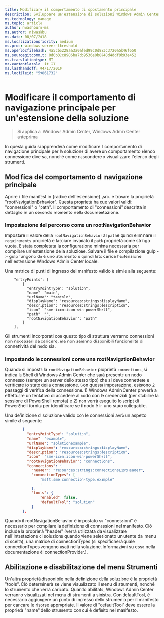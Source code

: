 ```yaml
---
title: Modificare il comportamento di spostamento principale
description: Sviluppare un'estensione di soluzioni Windows Admin Center SDK (progetto Honolulu) - modificare il comportamento di navigazione principale
ms.technology: manage
ms.topic: article
author: nwashburn-ms
ms.author: niwashbu
ms.date: 08/07/2018
ms.localizationpriority: medium
ms.prod: windows-server-threshold
ms.openlocfilehash: 4a5cba228aa3a0afed99c0d853c3720a5b46f650
ms.sourcegitcommit: 0d0b32c8986ba7db9536e0b8648d4ddf9b03e452
ms.translationtype: MT
ms.contentlocale: it-IT
ms.lasthandoff: 04/17/2019
ms.locfileid: "59861732"
---
```

# <a name="modify-root-navigation-behavior-for-a-solution-extension"></a>Modificare il comportamento di navigazione principale per un'estensione della soluzione

>Si applica a: Windows Admin Center, Windows Admin Center anteprima

In questa guida si apprenderà come modificare il comportamento di navigazione principale per la soluzione di avere un comportamento elenco connessione diversa, nonché come nascondere o visualizzare l'elenco degli strumenti.

## <a name="modifying-root-navigation-behavior"></a>Modifica del comportamento di navigazione principale

Aprire il file manifest in {radice dell'estensione} \src. e trovare la proprietà "rootNavigationBehavior". Questa proprietà ha due valori validi: "connessioni" o "path". Il comportamento di "connessioni" descritta in dettaglio in un secondo momento nella documentazione.

### <a name="setting-path-as-a-rootnavigationbehavior"></a>Impostazione del percorso come un rootNavigationBehavior

Impostare il valore della ```rootNavigationBehavior``` al ```path```e quindi eliminare il ```requirements``` proprietà e lasciare invariato il ```path``` proprietà come stringa vuota. È stata completata la configurazione minima necessaria per compilare un'estensione della soluzione. Salvare il file e compilazione gulp -> gulp fungono da è uno strumento e quindi lato carica l'estensione nell'estensione Windows Admin Center locale.

Una matrice di punti di ingresso del manifesto valido è simile alla seguente:
```
    "entryPoints": [
        {
          "entryPointType": "solution",
          "name": "main",
          "urlName": "testsln",
          "displayName": "resources:strings:displayName",
          "description": "resources:strings:description",
          "icon": "sme-icon:icon-win-powerShell",
          "path": "",
          "rootNavigationBehavior": "path"
        }
    ],
```

Gli strumenti incorporati con questo tipo di struttura verranno connessioni non necessari da caricare, ma non saranno disponibili funzionalità di connettività del nodo sia.

### <a name="setting-connections-as-a-rootnavigationbehavior"></a>Impostando le connessioni come una rootNavigationBehavior

Quando si imposta la ```rootNavigationBehavior``` proprietà ```connections```, si indica la Shell di Windows Admin Center che sarà presente un nodo connesso (sempre un server dello stesso tipo) che si deve connettere e verificare lo stato della connessione. Con questa impostazione, esistono 2 passaggi di verifica della connessione. 1) Windows Admin Center proverà a effettuare un tentativo di accedere al nodo con le credenziali (per stabilire la sessione di PowerShell remota) e 2) non verrà eseguito lo script di PowerShell fornita per identificare se il nodo è in uno stato collegabile.

Una definizione di soluzione valido con le connessioni avrà un aspetto simile al seguente:

``` json
        {
          "entryPointType": "solution",
          "name": "example",
          "urlName": "solutionexample",
          "displayName": "resources:strings:displayName",
          "description": "resources:strings:description",
          "icon": "sme-icon:icon-win-powerShell",
          "rootNavigationBehavior": "connections",
          "connections": {
            "header": "resources:strings:connectionsListHeader",
            "connectionTypes": [
                "msft.sme.connection-type.example"
                ]
            },
            "tools": {
                "enabled": false,
                "defaultTool": "solution"
            }
        },
```

Quando il rootNavigationBehavior è impostato su "connessioni" è necessario per compilare la definizione di connessioni nel manifesto. Ciò include la proprietà "header" (verrà utilizzata da visualizzare nell'intestazione di soluzione quando viene selezionato un utente dal menu di scelta), una matrice di connectionTypes (si specificherà quale connectionTypes vengono usati nella soluzione. Informazioni su esso nella documentazione di connectionProvider.).

## <a name="enabling-and-disabling-the-tools-menu"></a>Abilitazione e disabilitazione del menu Strumenti ##

Un'altra proprietà disponibile nella definizione della soluzione è la proprietà "tools". Ciò determinerà se viene visualizzato il menu di strumenti, nonché lo strumento che verrà caricato. Quando abilitato, Windows Admin Center verranno visualizzati nel menu di strumenti a sinistra. Con defaultTool, è necessario aggiungere un punto di ingresso dello strumento per il manifesto per caricare le risorse appropriate. Il valore di "defaultTool" deve essere la proprietà "name" dello strumento con cui è definito nel manifesto.
